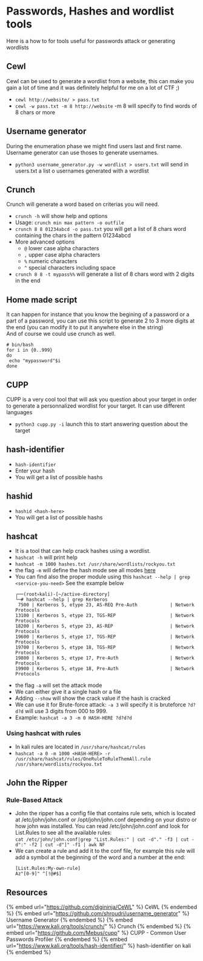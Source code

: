 # Passwords, Hashes and wordlist tools

Here is a how to for tools useful for passwords attack or generating wordlists

## Cewl

Cewl can be used to generate a wordlist from a website, this can make you gain a lot of time and it was definitely helpful for me on a lot of CTF ;)  

- `cewl http://website/ > pass.txt`
- `cewl -w pass.txt -m 8 http://website` -m 8 will specify to find words of 8 chars or more

## Username generator

During the enumeration phase we might find users last and first name. Username generator can use thoses to generate usernames.  
- `python3 username_generator.py -w wordlist > users.txt` will send in users.txt a list o usernames generated with a wordlist 

## Crunch

Crunch will generate a word based on criterias you will need.  
- `crunch -h` will show help and options
- Usage: `crunch min max pattern -o outfile`
- `crunch 8 8 01234abcd -o pass.txt` you will get a list of 8 chars word containing the chars in the pattern 01234abcd 
- More advanced options
  - `@` lower case alpha characters
  - `,` upper case alpha characters
  - `%` numeric characters
  - `^` special characters including space
- `crunch 8 8 -t mypass%%` will generate a list of 8 chars word with 2 digits in the end

## Home made script

It can happen for instance that you know the begining of a password or a part of a password, you can use this script to generate 2 to 3 more digits at the end (you can modify it to put it anywhere else in the string)  
And of course we could use crunch as well.
```
# bin/bash
for i in {0..999}
do
 echo "mypassword"$i
done
```

## CUPP

CUPP is a very cool tool that will ask you question about your target in order to generate a personnalized wordlist for your target. It can use different languages  
- `python3 cupp.py -i` launch this to start answering question about the target

## hash-identifier

- `hash-identifier`
- Enter your hash
- You will get a list of possible hashs

## hashid

- `hashid <hash-here>`
- You will get a list of possible hashs

## hashcat

- It is a tool that can help crack hashes using a wordlist.
- `hashcat -h` will print help
- `hashcat -m 1000 hashes.txt /usr/share/wordlists/rockyou.txt`
- the flag `-m` will define the hash mode see all modes [here](https://hashcat.net/wiki/doku.php?id=example_hashes)
- You can find also the proper module using this `hashcat --help | grep <service-you-need>` See the example below
  ```
  ┌──(root💀kali)-[~/active-directory]
  └─# hashcat --help | grep Kerberos
   7500 | Kerberos 5, etype 23, AS-REQ Pre-Auth            | Network Protocols
  13100 | Kerberos 5, etype 23, TGS-REP                    | Network Protocols
  18200 | Kerberos 5, etype 23, AS-REP                     | Network Protocols
  19600 | Kerberos 5, etype 17, TGS-REP                    | Network Protocols
  19700 | Kerberos 5, etype 18, TGS-REP                    | Network Protocols
  19800 | Kerberos 5, etype 17, Pre-Auth                   | Network Protocols
  19900 | Kerberos 5, etype 18, Pre-Auth                   | Network Protocols
  ```
- the flag `-a` will set the attack mode
- We can either give it a single hash or a file
- Adding `--show` will show the crack value if the hash is cracked
- We can use it for Brute-force attack: `-a 3` will specify it is bruteforce `?d?d?d` will use 3 digits from 000 to 999.
- Example: `hashcat -a 3 -m 0 HASH-HERE ?d?d?d`

### Using hashcat with rules

- In kali rules are located in `/usr/share/hashcat/rules`
- `hashcat -a 0 -m 1000 <HASH-HERE> -r /usr/share/hashcat/rules/OneRuleToRuleThemAll.rule /usr/share/wordlists/rockyou.txt`

## John the Ripper

### Rule-Based Attack

- John the ripper has a config file that contains rule sets, which is located at /etc/john/john.conf or /opt/john/john.conf depending on your distro or how john was installed. You can read /etc/john/john.conf and look for List.Rules to see all the available rules:  
`cat /etc/john/john.conf|grep "List.Rules:" | cut -d"." -f3 | cut -d":" -f2 | cut -d"]" -f1 | awk NF`  
- We can create a rule and add it to the conf file, for example this rule will add a symbol at the beginning of the word and a number at the end: 
  ```
  [List.Rules:My-own-rule]
  Az"[0-9]" ^[!@#$]
  ```

## Resources

{% embed url="https://github.com/digininja/CeWL" %} CeWL {% endembed %}
{% embed url="https://github.com/shroudri/username_generator" %} Username Generator {% endembed %}
{% embed url="https://www.kali.org/tools/crunch/" %} Crunch {% endembed %}
{% embed url="https://github.com/Mebus/cupp" %} CUPP - Common User Passwords Profiler {% endembed %}
{% embed url="https://www.kali.org/tools/hash-identifier/" %} hash-identifier on kali {% endembed %}

